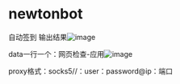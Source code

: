 # newtonbot
自动签到
输出结果![image](https://github.com/user-attachments/assets/444afc85-8ab9-42e0-9d32-944562c09fc5)


data一行一个：网页检查-应用![image](https://github.com/user-attachments/assets/cd29f788-49ab-4629-bed4-e246b6c3ac04)

proxy格式：socks5//：user：password@ip：端口
